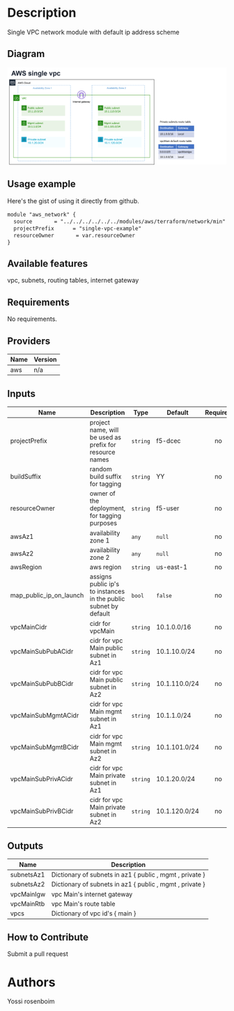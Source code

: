 # Description
Single VPC network module with default ip address scheme

## Diagram

![AWS-single-vpc-network](singleVpc.png)
## Usage example

Here's the gist of using it directly from github.

```hcl
module "aws_network" {
  source       = "../../../../../../modules/aws/terraform/network/min"
  projectPrefix      = "single-vpc-example"
  resourceOwner       = var.resourceOwner
}
```

## Available features

vpc, subnets, routing tables, internet gateway
## Requirements

No requirements.

## Providers

| Name | Version |
|------|---------|
| aws | n/a |

## Inputs

| Name | Description | Type | Default | Required |
|------|-------------|------|---------|:--------:|
| projectPrefix | project name, will be used as prefix for resource names | `string` | f5-dcec | no |
| buildSuffix | random build suffix for tagging | `string` | YY | no |
| resourceOwner | owner of the deployment, for tagging purposes | `string` | f5-user | no |
| awsAz1 | availability zone 1 | `any` | `null` | no |
| awsAz2 | availability zone 2 | `any` | `null` | no |
| awsRegion | aws region | `string` | us-east-1 | no |
| map\_public\_ip\_on\_launch | assigns public ip's to instances in the public subnet by default | `bool` | `false` | no |
| vpcMainCidr | cidr for vpcMain | `string` | 10.1.0.0/16 | no |
| vpcMainSubPubACidr | cidr for vpc Main public subnet in Az1 | `string` | 10.1.10.0/24 | no |
| vpcMainSubPubBCidr | cidr for vpc Main public subnet in Az2 | `string` | 10.1.110.0/24 | no |
| vpcMainSubMgmtACidr | cidr for vpc Main mgmt subnet in Az1 | `string` | 10.1.1.0/24 | no |
| vpcMainSubMgmtBCidr | cidr for vpc Main mgmt subnet in Az2 | `string` | 10.1.101.0/24 | no |
| vpcMainSubPrivACidr | cidr for vpc Main private subnet in Az1 | `string` | 10.1.20.0/24 | no |
| vpcMainSubPrivBCidr | cidr for vpc Main private subnet in Az2 | `string` | 10.1.120.0/24 | no |

## Outputs

| Name | Description |
|------|-------------|
| subnetsAz1 | Dictionary of subnets in az1 { public , mgmt , private } |
| subnetsAz2 | Dictionary of subnets in az1 { public , mgmt , private } |
| vpcMainIgw | vpc Main's internet gateway |
| vpcMainRtb | vpc Main's route table |
| vpcs | Dictionary of vpc id's { main } |

<!-- END OF PRE-COMMIT-TERRAFORM DOCS HOOK -->


## How to Contribute

Submit a pull request

# Authors
Yossi rosenboim

